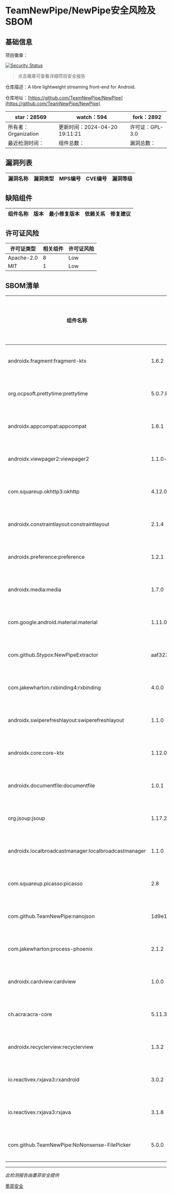 # TeamNewPipe/NewPipe安全风险及SBOM

## 基础信息

项目徽章：

[![Security Status](https://www.murphysec.com/platform3/v31/badge/1782470811061522432.svg)](https://www.murphysec.com/console/report/1691510343439634432/1782470811061522432)

> 点击徽章可查看详细项目安全报告

仓库描述：A libre lightweight streaming front-end for Android.

仓库地址：[https://github.com/TeamNewPipe/NewPipe](https://github.com/TeamNewPipe/NewPipe)

| star：28569 | watch：594 | fork：2892 |
| ----------- | -------------- | ------------ |
| 所有者：Organization | 更新时间：2024-04-20 19:11:21 | 许可证：GPL-3.0 |
| 最近检测时间： | 组件总数： | 漏洞总数： |




## 漏洞列表

| 漏洞名称 | 漏洞类型 | MPS编号 | CVE编号 | 漏洞等级 |
| ------- | ------ | ------- | ------ | ----- |





## 缺陷组件

| 组件名称 | 版本 | 最小修复版本 | 依赖关系 | 修复建议 |
| -------- | ---- | ------------ | -------- | -------- |





## 许可证风险

| 许可证类型 | 相关组件 | 许可证风险 |
| ---------- | -------- | ---------- |
|Apache-2.0|8|Low|
|MIT|1|Low|




## SBOM清单

| 组件名称 | 组件版本 | 是否直接依赖 | 仓库 |
| -------- | -------- | ------------ | ---- |
|androidx.fragment:fragment-ktx|1.6.2|直接依赖|maven|
|org.ocpsoft.prettytime:prettytime|5.0.7.Final|直接依赖|maven|
|androidx.appcompat:appcompat|1.6.1|直接依赖|maven|
|androidx.viewpager2:viewpager2|1.1.0-beta02|直接依赖|maven|
|com.squareup.okhttp3:okhttp|4.12.0|直接依赖|maven|
|androidx.constraintlayout:constraintlayout|2.1.4|直接依赖|maven|
|androidx.preference:preference|1.2.1|直接依赖|maven|
|androidx.media:media|1.7.0|直接依赖|maven|
|com.google.android.material:material|1.11.0|直接依赖|maven|
|com.github.Stypox:NewPipeExtractor|aaf3231fc75d7b4177549fec4aa7e672bfe84015|直接依赖|maven|
|com.jakewharton.rxbinding4:rxbinding|4.0.0|直接依赖|maven|
|androidx.swiperefreshlayout:swiperefreshlayout|1.1.0|直接依赖|maven|
|androidx.core:core-ktx|1.12.0|直接依赖|maven|
|androidx.documentfile:documentfile|1.0.1|直接依赖|maven|
|org.jsoup:jsoup|1.17.2|直接依赖|maven|
|androidx.localbroadcastmanager:localbroadcastmanager|1.1.0|直接依赖|maven|
|com.squareup.picasso:picasso|2.8|直接依赖|maven|
|com.github.TeamNewPipe:nanojson|1d9e1aea9049fc9f85e68b43ba39fe7be1c1f751|直接依赖|maven|
|com.jakewharton:process-phoenix|2.1.2|直接依赖|maven|
|androidx.cardview:cardview|1.0.0|直接依赖|maven|
|ch.acra:acra-core|5.11.3|直接依赖|maven|
|androidx.recyclerview:recyclerview|1.3.2|直接依赖|maven|
|io.reactivex.rxjava3:rxandroid|3.0.2|直接依赖|maven|
|io.reactivex.rxjava3:rxjava|3.1.8|直接依赖|maven|
|com.github.TeamNewPipe:NoNonsense-FilePicker|5.0.0|直接依赖|maven|


------

*此检测报告由墨菲安全提供*

[墨菲安全](www.murphysec.com)